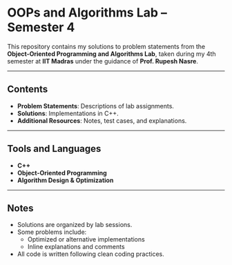 # OOPs and Algorithms Lab – Semester 4

This repository contains my solutions to problem statements from the **Object-Oriented Programming and Algorithms Lab**, taken during my 4th semester at **IIT Madras** under the guidance of **Prof. Rupesh Nasre**.

---

## Contents

- **Problem Statements**: Descriptions of lab assignments.
- **Solutions**: Implementations in C++.
- **Additional Resources**: Notes, test cases, and explanations.

---

## Tools and Languages

- **C++**
- **Object-Oriented Programming**
- **Algorithm Design & Optimization**

---

## Notes

- Solutions are organized by lab sessions.
- Some problems include:
  - Optimized or alternative implementations
  - Inline explanations and comments
- All code is written following clean coding practices.
